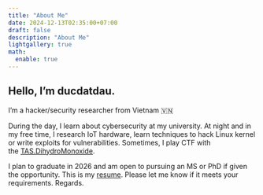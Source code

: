 ```yaml
---
title: "About Me"
date: 2024-12-13T02:35:00+07:00
draft: false
description: "About Me"
lightgallery: true
math:
  enable: true
---
```


## Hello, I’m ducdatdau.

I’m a hacker/security researcher from Vietnam 🇻🇳

During the day, I learn about cybersecurity at my university. At night and in my free time, I research IoT hardware, learn techniques to hack Linux kernel or write exploits for vulnerabilities. Sometimes, I play CTF with the [TAS.DihydroMonoxide](https://ctftime.org/team/359392).

I plan to graduate in 2026 and am open to pursuing an MS or PhD if given the opportunity. This is my [resume](https://wru-my.sharepoint.com/:b:/g/personal/2251272678_e_tlu_edu_vn/EVoRDiq9bVJBk2mWXTx9tuMB82_yumheVEgaKpi_eWSGBQ?e=10zwfE). Please let me know if it meets your requirements. Regards.
